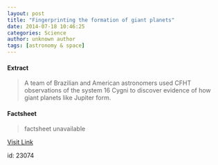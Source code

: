 ```yaml
---
layout: post
title: "Fingerprinting the formation of giant planets"
date: 2014-07-18 10:46:25
categories: Science
author: unknown author
tags: [astronomy & space]
---
```



#### Extract
>A team of Brazilian and American astronomers used CFHT observations of the system 16 Cygni to discover evidence of how giant planets like Jupiter form.

#### Factsheet
>factsheet unavailable

[Visit Link](http://phys.org/news324884769.html)

id:   23074
